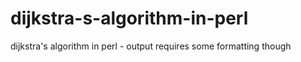 dijkstra-s-algorithm-in-perl
============================

dijkstra's algorithm in perl - output requires some formatting though